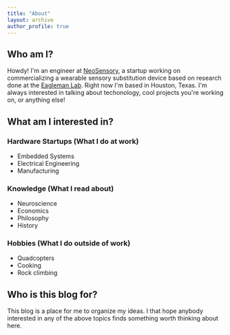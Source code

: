 ```yaml
---
title: "About"
layout: archive
author_profile: true
---
```


Who am I?
----


Howdy! I'm an engineer at [NeoSensory](http://www.neosensory.com), a startup working on commercializing a wearable sensory substitution device based on research done at the [Eagleman Lab](http://www.eaglemanlab.net/). Right now I'm based in Houston, Texas. I'm always interested in talking about techonology, cool projects you're working on, or anything else!


What am I interested in?
----

### Hardware Startups (What I do at work)
  * Embedded Systems 
  * Electrical Engineering
  * Manufacturing

### Knowledge (What I read about)
  * Neuroscience
  * Economics
  * Philosophy
  * History

### Hobbies (What I do outside of work)
  * Quadcopters
  * Cooking
  * Rock climbing  
 
Who is this blog for? 
----

This blog is a place for me to organize my ideas. I that hope anybody interested in any of the above topics finds something worth thinking about here. 
